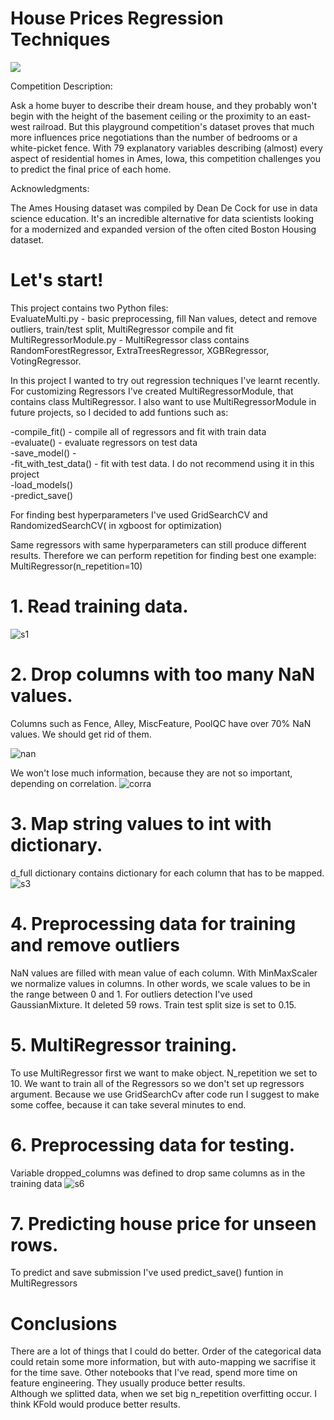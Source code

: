# House Prices Regression Techniques
![](https://storage.googleapis.com/kaggle-competitions/kaggle/5407/media/housesbanner.png)

Competition Description:

Ask a home buyer to describe their dream house, and they probably won't begin with the height of the basement ceiling or the proximity to an east-west railroad. 
But this playground competition's dataset proves that much more influences price negotiations than the number of bedrooms or a white-picket fence.
With 79 explanatory variables describing (almost) every aspect of residential homes in Ames, Iowa, this competition challenges you to predict the final price of each home.

Acknowledgments:

The Ames Housing dataset was compiled by Dean De Cock for use in data science education.
It's an incredible alternative for data scientists looking for a modernized and expanded version of the often cited Boston Housing dataset.

# Let's start!


This project contains two Python files: <br>
EvaluateMulti.py - basic preprocessing, fill Nan values, detect and remove outliers, train/test split, MultiRegressor compile and fit <br>
MultiRegressorModule.py - MultiRegressor class contains RandomForestRegressor, ExtraTreesRegressor, XGBRegressor, VotingRegressor. <br>

In this project I wanted to try out  regression techniques I've learnt recently. For customizing Regressors I've created MultiRegressorModule, that contains class MultiRegressor. 
I also want to use MultiRegressorModule in future projects, so I decided to add funtions such as:

-compile_fit() - compile all of regressors and fit with train data <br>
-evaluate() - evaluate regressors on test data <br>
-save_model() -  <br>
-fit_with_test_data() - fit with test data. I do not recommend using it in this project <br>
-load_models() <br>
-predict_save() <br>

For finding best hyperparameters I've used GridSearchCV and RandomizedSearchCV( in xgboost for optimization) <br>

Same regressors with same hyperparameters can still produce different results. Therefore we can perform repetition for finding best one 
example: MultiRegressor(n_repetition=10)


# 1. Read training data.
![s1](https://user-images.githubusercontent.com/69935274/101414364-3a7f8000-38e6-11eb-8402-7837483ec16f.png)
# 2. Drop columns with too many NaN values.
Columns such as Fence, Alley, MiscFeature, PoolQC have over 70% NaN values.
We should get rid of them.

![nan](https://user-images.githubusercontent.com/69935274/110354257-43443700-8038-11eb-8507-c35ad54f5ae3.png)

We won't lose much information, because they are not so important, depending on correlation.
![corra](https://user-images.githubusercontent.com/69935274/110363069-6247c680-8042-11eb-8bfa-4d16186764e2.png)


# 3. Map string values to int with dictionary.
d_full dictionary contains dictionary for each column that has to be mapped.
![s3](https://user-images.githubusercontent.com/69935274/101414465-6ac71e80-38e6-11eb-8dcf-e04f7cf1ab1c.png)
# 4. Preprocessing data for training and remove outliers
NaN values are filled with mean value of each column.
With MinMaxScaler we normalize values in columns.
In other words, we scale values to be in the range between 0 and 1.
For outliers detection I've used GaussianMixture. It deleted 59 rows. 
Train test split size is set to 0.15.

# 5. MultiRegressor training.
To use MultiRegressor first we want to make object.
N_repetition we set to 10.
We want to train all of the Regressors so we don't set up regressors argument.
Because we use GridSearchCv after code run I suggest to make some coffee, because it can take several minutes to end.


# 6. Preprocessing data for testing.
Variable dropped_columns was defined to drop same columns as in the training data 
![s6](https://user-images.githubusercontent.com/69935274/101414514-82060c00-38e6-11eb-8095-b75eb87bae82.png)
# 7. Predicting house price for unseen rows.
To predict and save submission I've used predict_save() funtion in MultiRegressors

# Conclusions
There are a lot of things that I could do better. Order of the categorical data could retain some more information, but with auto-mapping we sacrifise it for the time save. Other notebooks that I've read, spend more time on feature engineering. They usually produce better results.  
Although we splitted data, when we set big n_repetition overfitting occur. I think KFold would produce better results.    
